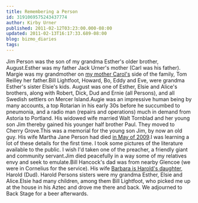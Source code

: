 ```yaml
---
title: Remembering a Person
id: 3191069575243437774
author: Kirby Urner
published: 2011-02-12T03:23:00.000-08:00
updated: 2011-02-13T16:17:33.689-08:00
blog: bizmo_diaries
tags: 
---
```


Jim Person was the son of my grandma Esther's older brother, August.Esther was my father Jack Urner's mother (Carl was his father).  Margie was my grandmother on [my mother Carol's](http://controlroom.blogspot.com/2007/10/wilpf-meets-wanderers.html) side of the family, Tom Reilley her father.Bill Lightfoot, Howard, Bo, Eddy and Eve, were grandma Esther's sister Elsie's kids.  August was one of Esther, Elsie and Alice's brothers, along with Robert, Dick, Dud and Ernie (all Persons), and all Swedish settlers on Mercer Island.Augie was an impressive human being by many accounts, a top Rotarian in his early 30s before he succumbed to pneumonia, and a radio man (repairs and operations) much in demand from Astoria to Portland.  His widowed wife married Walt Tornblad and her young son Jim thereby gained his younger half brother Paul.  They moved to Cherry Grove.This was a memorial for the young son Jim, by now an old guy.  His wife Martha Jane Person had died [in May of 2009](http://mybizmo.blogspot.com/2009/05/lost-in-oregon.html).I was learning a lot of these details for the first time. I took some pictures of the literature available to the public.  I wish I'd taken one of the preacher, a friendly giant and community servant.Jim died peacefully in a way some of my relatives envy and seek to emulate.Bill Hancock's dad was from nearby Glencoe (we were in Cornelius for the service). His wife [Barbara is Harold's daughter](http://worldgame.blogspot.com/2009/07/independence-day-weekend.html), Harold (Dud).  Harold Persons sisters were my grandma Esther, Elsie and Alice.Elsie had many children, among them Bill Lightfoot, who picked me up at the house in his Aztec and drove me there and back. We adjourned to Back Stage for a beer afterwards.[](http://www.flickr.com/photos/17157315@N00/5437880873/)